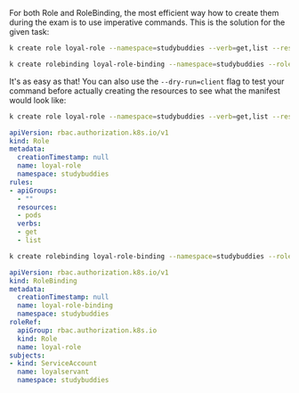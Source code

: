 For both Role and RoleBinding, the most efficient way how to create them during the exam is to use imperative commands. This is the solution for the given task:

```bash
k create role loyal-role --namespace=studybuddies --verb=get,list --resource=pods
```

```bash
k create rolebinding loyal-role-binding --namespace=studybuddies --role=loyal-role --serviceaccount=studybuddies:loyalservant
```

It's as easy as that! You can also use the `--dry-run=client` flag to test your command before actually creating the resources to see what the manifest would look like:

```bash
k create role loyal-role --namespace=studybuddies --verb=get,list --resource=pods --dry-run=client -o yaml
```
```yaml
apiVersion: rbac.authorization.k8s.io/v1
kind: Role
metadata:
  creationTimestamp: null
  name: loyal-role
  namespace: studybuddies
rules:
- apiGroups:
  - ""
  resources:
  - pods
  verbs:
  - get
  - list
```

```bash
k create rolebinding loyal-role-binding --namespace=studybuddies --role=loyal-role --serviceaccount=studybuddies:loyalservant --dry-run=client -oyaml
```

```yaml
apiVersion: rbac.authorization.k8s.io/v1
kind: RoleBinding
metadata:
  creationTimestamp: null
  name: loyal-role-binding
  namespace: studybuddies
roleRef:
  apiGroup: rbac.authorization.k8s.io
  kind: Role
  name: loyal-role
subjects:
- kind: ServiceAccount
  name: loyalservant
  namespace: studybuddies
```

